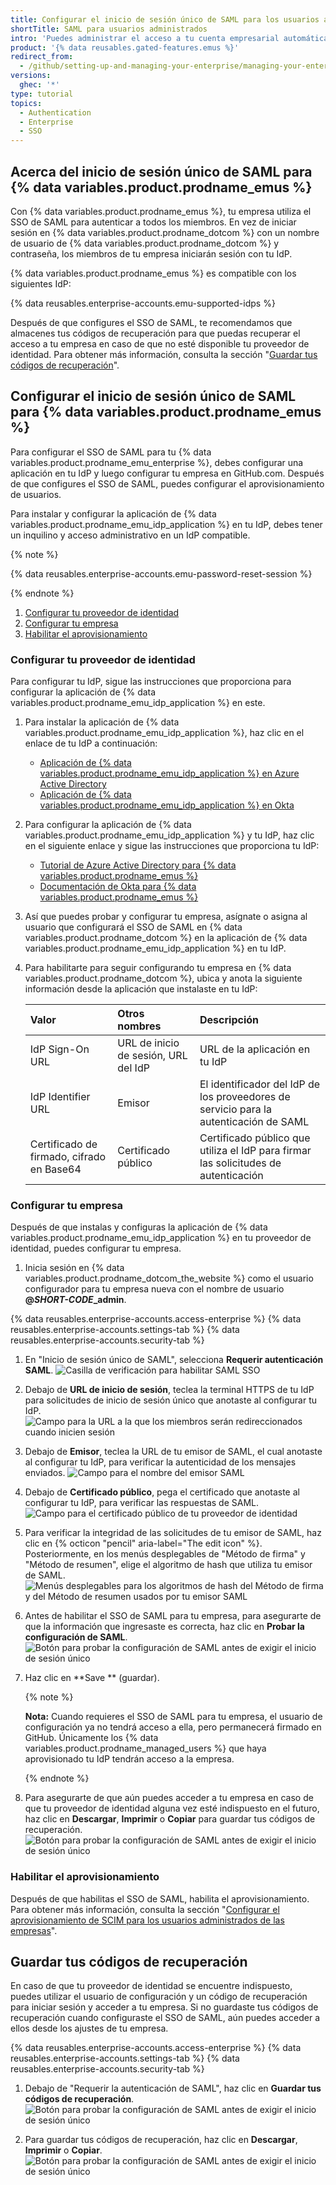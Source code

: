 ```yaml
---
title: Configurar el inicio de sesión único de SAML para los usuarios administrados de Enterprise
shortTitle: SAML para usuarios administrados
intro: 'Puedes administrar el acceso a tu cuenta empresarial automáticamente en {% data variables.product.prodname_dotcom %} si configuras el Inicio de Sesión Único (SSO) de Lenguaje de Marcado para Confirmaciones de Seguridad (SAML).'
product: '{% data reusables.gated-features.emus %}'
redirect_from:
  - /github/setting-up-and-managing-your-enterprise/managing-your-enterprise-users-with-your-identity-provider/configuring-saml-single-sign-on-for-enterprise-managed-users
versions:
  ghec: '*'
type: tutorial
topics:
  - Authentication
  - Enterprise
  - SSO
---
```


## Acerca del inicio de sesión único de SAML para {% data variables.product.prodname_emus %}

Con {% data variables.product.prodname_emus %}, tu empresa utiliza el SSO de SAML para autenticar a todos los miembros. En vez de iniciar sesión en {% data variables.product.prodname_dotcom %} con un nombre de usuario de {% data variables.product.prodname_dotcom %} y contraseña, los miembros de tu empresa iniciarán sesión con tu IdP.

{% data variables.product.prodname_emus %} es compatible con los siguientes IdP:

{% data reusables.enterprise-accounts.emu-supported-idps %}

Después de que configures el SSO de SAML, te recomendamos que almacenes tus códigos de recuperación para que puedas recuperar el acceso a tu empresa en caso de que no esté disponible tu proveedor de identidad. Para obtener más información, consulta la sección "[Guardar tus códigos de recuperación](#saving-your-recovery-codes)".

## Configurar el inicio de sesión único de SAML para {% data variables.product.prodname_emus %}

Para configurar el SSO de SAML para tu {% data variables.product.prodname_emu_enterprise %}, debes configurar una aplicación en tu IdP y luego configurar tu empresa en GitHub.com. Después de que configures el SSO de SAML, puedes configurar el aprovisionamiento de usuarios.

Para instalar y configurar la aplicación de {% data variables.product.prodname_emu_idp_application %} en tu IdP, debes tener un inquilino y acceso administrativo en un IdP compatible.

{% note %}

{% data reusables.enterprise-accounts.emu-password-reset-session %}

{% endnote %}

1. [Configurar tu proveedor de identidad](#configuring-your-identity-provider)
2. [Configurar tu empresa](#configuring-your-enterprise)
3. [Habilitar el aprovisionamiento](#enabling-provisioning)

### Configurar tu proveedor de identidad

Para configurar tu IdP, sigue las instrucciones que proporciona para configurar la aplicación de {% data variables.product.prodname_emu_idp_application %} en este.

1. Para instalar la aplicación de {% data variables.product.prodname_emu_idp_application %}, haz clic en el enlace de tu IdP a continuación:

     - [Aplicación de {% data variables.product.prodname_emu_idp_application %} en Azure Active Directory](https://azuremarketplace.microsoft.com/en-us/marketplace/apps/aad.githubenterprisemanageduser?tab=Overview)
     - [Aplicación de {% data variables.product.prodname_emu_idp_application %} en Okta](https://www.okta.com/integrations/github-enterprise-managed-user)

1. Para configurar la aplicación de {% data variables.product.prodname_emu_idp_application %} y tu IdP, haz clic en el siguiente enlace y sigue las instrucciones que proporciona tu IdP:

     - [Tutorial de Azure Active Directory para {% data variables.product.prodname_emus %}](https://docs.microsoft.com/en-us/azure/active-directory/saas-apps/github-enterprise-managed-user-tutorial)
     - [Documentación de Okta para {% data variables.product.prodname_emus %}](https://saml-doc.okta.com/SAML_Docs/How-to-Configure-SAML-2.0-for-GitHub-Enterprise-Managed-User.html)

1. Así que puedes probar y configurar tu empresa, asígnate o asigna al usuario que configurará el SSO de SAML en {% data variables.product.prodname_dotcom %} en la aplicación de {% data variables.product.prodname_emu_idp_application %} en tu IdP.

1. Para habilitarte para seguir configurando tu empresa en {% data variables.product.prodname_dotcom %}, ubica y anota la siguiente información desde la aplicación que instalaste en tu IdP:

    | Valor                                     | Otros nombres                        | Descripción                                                                           |
    |:----------------------------------------- |:------------------------------------ |:------------------------------------------------------------------------------------- |
    | IdP Sign-On URL                           | URL de inicio de sesión, URL del IdP | URL de la aplicación en tu IdP                                                        |
    | IdP Identifier URL                        | Emisor                               | El identificador del IdP de los proveedores de servicio para la autenticación de SAML |
    | Certificado de firmado, cifrado en Base64 | Certificado público                  | Certificado público que utiliza el IdP para firmar las solicitudes de autenticación   |

### Configurar tu empresa

Después de que instalas y configuras la aplicación de {% data variables.product.prodname_emu_idp_application %} en tu proveedor de identidad, puedes configurar tu empresa.

1. Inicia sesión en {% data variables.product.prodname_dotcom_the_website %} como el usuario configurador para tu empresa nueva con el nombre de usuario **@<em>SHORT-CODE</em>_admin**.

{% data reusables.enterprise-accounts.access-enterprise %}
{% data reusables.enterprise-accounts.settings-tab %}
{% data reusables.enterprise-accounts.security-tab %}

1. En "Inicio de sesión único de SAML", selecciona **Requerir autenticación SAML**. ![Casilla de verificación para habilitar SAML SSO](/assets/images/help/business-accounts/enable-saml-auth-enterprise.png)

1. Debajo de **URL de inicio de sesión**, teclea la terminal HTTPS de tu IdP para solicitudes de inicio de sesión único que anotaste al configurar tu IdP. ![Campo para la URL a la que los miembros serán redireccionados cuando inicien sesión](/assets/images/help/saml/saml_sign_on_url_business.png)

1. Debajo de **Emisor**, teclea la URL de tu emisor de SAML, el cual anotaste al configurar tu IdP, para verificar la autenticidad de los mensajes enviados. ![Campo para el nombre del emisor SAML](/assets/images/help/saml/saml_issuer.png)

1. Debajo de **Certificado público**, pega el certificado que anotaste al configurar tu IdP, para verificar las respuestas de SAML. ![Campo para el certificado público de tu proveedor de identidad](/assets/images/help/saml/saml_public_certificate.png)

1. Para verificar la integridad de las solicitudes de tu emisor de SAML, haz clic en {% octicon "pencil" aria-label="The edit icon" %}. Posteriormente, en los menús desplegables de "Método de firma" y "Método de resumen", elige el algoritmo de hash que utiliza tu emisor de SAML. ![Menús desplegables para los algoritmos de hash del Método de firma y del Método de resumen usados por tu emisor SAML](/assets/images/help/saml/saml_hashing_method.png)

1. Antes de habilitar el SSO de SAML para tu empresa, para asegurarte de que la información que ingresaste es correcta, haz clic en **Probar la configuración de SAML**. ![Botón para probar la configuración de SAML antes de exigir el inicio de sesión único](/assets/images/help/saml/saml_test.png)

1. Haz clic en **Save ** (guardar).

    {% note %}

    **Nota:** Cuando requieres el SSO de SAML para tu empresa, el usuario de configuración ya no tendrá acceso a ella, pero permanecerá firmado en GitHub. Únicamente los {% data variables.product.prodname_managed_users %} que haya aprovisionado tu IdP tendrán acceso a la empresa.

    {% endnote %}

1. Para asegurarte de que aún puedes acceder a tu empresa en caso de que tu proveedor de identidad alguna vez esté indispuesto en el futuro, haz clic en **Descargar**, **Imprimir** o **Copiar** para guardar tus códigos de recuperación. ![Botón para probar la configuración de SAML antes de exigir el inicio de sesión único](/assets/images/help/saml/saml_recovery_code_options.png)

### Habilitar el aprovisionamiento

Después de que habilitas el SSO de SAML, habilita el aprovisionamiento. Para obtener más información, consulta la sección "[Configurar el aprovisionamiento de SCIM para los usuarios administrados de las empresas](/github/setting-up-and-managing-your-enterprise/managing-your-enterprise-users-with-your-identity-provider/configuring-scim-provisioning-for-enterprise-managed-users)".

## Guardar tus códigos de recuperación

En caso de que tu proveedor de identidad se encuentre indispuesto, puedes utilizar el usuario de configuración y un código de recuperación para iniciar sesión y acceder a tu empresa. Si no guardaste tus códigos de recuperación cuando configuraste el SSO de SAML, aún puedes acceder a ellos desde los ajustes de tu empresa.

{% data reusables.enterprise-accounts.access-enterprise %}
{% data reusables.enterprise-accounts.settings-tab %}
{% data reusables.enterprise-accounts.security-tab %}

1. Debajo de "Requerir la autenticación de SAML", haz clic en **Guardar tus códigos de recuperación**. ![Botón para probar la configuración de SAML antes de exigir el inicio de sesión único](/assets/images/help/enterprises/saml-recovery-codes-link.png)

2. Para guardar tus códigos de recuperación, haz clic en **Descargar**, **Imprimir** o **Copiar**. ![Botón para probar la configuración de SAML antes de exigir el inicio de sesión único](/assets/images/help/saml/saml_recovery_code_options.png)
